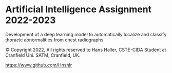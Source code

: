 # Artificial Intelligence Assignment 2022-2023

Development of a deep learning model to automatically localize and classify thoracic abnormalities from chest radiographs.

© Copyright 2022, All rights reserved to Hans Haller, CSTE-CIDA Student at Cranfield Uni. SATM, Cranfield, UK.

https://www.github.com/Hnshlr